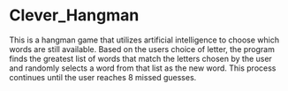 # Clever_Hangman

This is a hangman game that utilizes artificial intelligence to choose which words are still available. 
Based on the users choice of letter, the program finds the greatest list of words that match the letters chosen by the user
and randomly selects a word from that list as the new word. This process continues until the user reaches 8 missed guesses.
